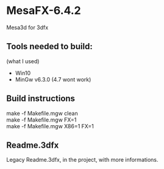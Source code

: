 # MesaFX-6.4.2

Mesa3d for 3dfx


## Tools needed to build:
(what I used)
- Win10
- MinGw v6.3.0 (4.7 wont work)

## Build instructions
make -f Makefile.mgw clean \
make -f Makefile.mgw FX=1 \
make -f Makefile.mgw X86=1 FX=1

## Readme.3dfx
Legacy Readme.3dfx, in the project, with more informations.
